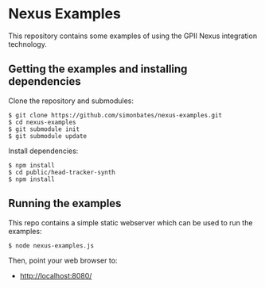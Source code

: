Nexus Examples
==============

This repository contains some examples of using the GPII Nexus
integration technology.

Getting the examples and installing dependencies
------------------------------------------------

Clone the repository and submodules:

```
$ git clone https://github.com/simonbates/nexus-examples.git
$ cd nexus-examples
$ git submodule init
$ git submodule update
```

Install dependencies:

```
$ npm install
$ cd public/head-tracker-synth
$ npm install
```

Running the examples
--------------------

This repo contains a simple static webserver which can be used to run
the examples:

```
$ node nexus-examples.js
```

Then, point your web browser to:

- [http://localhost:8080/](http://localhost:8080/)

